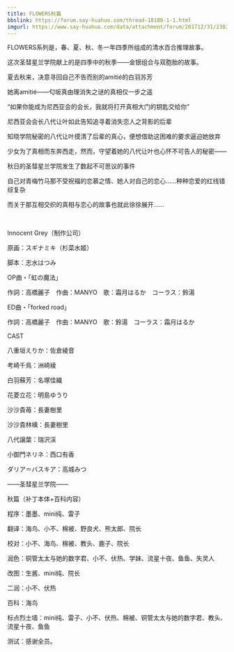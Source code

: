 ```yaml
---
title: FLOWERS秋篇
bbslink: https://forum.say-huahuo.com/thread-18180-1-1.html
imgurl: https://www.say-huahuo.com/data/attachment/forum/201712/31/230255ej6fd0wzg053b0pp.jpg
---
```


FLOWERS系列是，春、夏、秋、冬一年四季所组成的清水百合推理故事。

这次圣彗星兰学院献上的是四季中的秋季——金银组合与双胞胎的故事。



夏去秋来，决意寻回自己不告而别的amitié的白羽苏芳

她离amitié——匂坂真由理消失之谜的真相仅一步之遥

“如果你能成为尼西亚会的会长，我就将打开真相大门的钥匙交给你”

尼西亚会会长八代让叶如此告知追寻着消失恋人之背影的后辈

知晓学院秘密的八代让叶摸清了后辈的真心，便想借助这困难的要求逼迫她放弃

少女为了真相而东奔西走，然而，守望着她的八代让叶也心怀不可告人的秘密——

秋日的圣彗星兰学院发生了数起不可思议的事件

自己对青梅竹马那不受祝福的恋慕之情、她人对自己的恋心……种种恋爱的红线错综复杂

而关于那互相交织的真相与恋心的故事也就此徐徐展开……

​

Innocent Grey（制作公司）

原画：スギナミキ（杉菜水姬）

脚本：志水はつみ

OP曲・「虹の魔法」

作詞：高橋麗子　作曲：MANYO　歌：霜月はるか　コーラス：鈴湯 

ED曲・「forked road」

作詞：高橋麗子　作曲：MANYO　歌：鈴湯　コーラス：霜月はるか



CAST

八重垣えりか：佐倉綾音

考崎千鳥：洲崎綾

白羽蘇芳：名塚佳織

花菱立花：明島ゆうり

沙沙貴苺：長妻樹里

沙沙貴林檎：長妻樹里

八代譲葉：瑞沢渓

小御門ネリネ：西口有香

ダリア＝バスキア：高城みつ



——圣彗星兰学院——

秋篇（补丁本体+百科内容）

程序：墨墨、mini纯、雷子

翻译：海鸟、小不、棉被、野良犬、熊太郎、院长

校对：小不、海鸟、棉被、教头、鹿子、院长

润色：铜管太太与她的数字君、小不、伏热、学妹、流星十夜、鱼鱼、失灵人

改图：生酱、mini纯、院长

二润：小不、伏热

百科：海鸟

标点烈士墙：mini纯、雷子、小不、伏热、棉被、铜管太太与她的数字君、教头、流星十夜、鱼鱼

测试：感谢全员。<!--more-->
